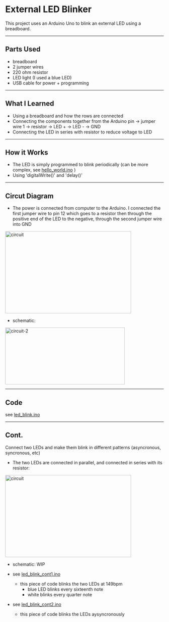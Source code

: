 # External LED Blinker

This project uses an Arduino Uno to blink an external LED using a breadboard.

---

## Parts Used
- breadboard
- 2 jumper wires
- 220 ohm resistor
- LED light (I used a blue LED)
- USB cable for power + programming

---

## What I Learned
- Using a breadboard and how the rows are connected
- Connecting the components together from the Arduino pin -> jumper wire 1 -> resistor -> LED + -> LED - -> GND
- Connecting the LED in series with resistor to reduce voltage to LED

---

## How it Works
- The LED is simply programmed to blink periodically (can be more complex, see [hello_world.ino](hello_world.ino) )
- Using 'digitalWrite()' and 'delay()'

---

## Circut Diagram
- The power is connected from computer to the Arduino. I connected the first jumper wire to pin 12 which goes to a resistor
  then through the positive end of the LED to the negative, through the second jumper wire into GND
  
<img width="400" height="260" alt="circuit" src="https://github.com/user-attachments/assets/5a3fed4f-4282-41ac-aba5-9d9a955108cb" />

- schematic:
<img width="380" height="180" alt="circuit-2" src="https://github.com/user-attachments/assets/f844fd42-57b2-4f0c-b622-6142ad7a00a7" />

---
## Code
see [led_blink.ino](led_blink.ino)

---

## Cont.
Connect two LEDs and make them blink in different patterns (asyncronous, syncronous, etc)
- The two LEDs are connected in parallel, and connected in series with its resistor:
<img width="400" height="260" alt="circuit" src="https://github.com/user-attachments/assets/1d6d3af3-a010-4714-8f41-92a8fb813182" />

- schematic:
WIP


- see [led_blink_cont1.ino](led_blink_cont1.ino)
  - this piece of code blinks the two LEDs at 149bpm
    - blue LED blinks every sixteenth note
    - white blinks every quarter note
- see [led_blink_cont2.ino](led_blink_cont2.ino)
  - this piece of code blinks the LEDs aysyncronously 

